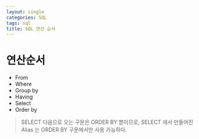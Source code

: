 ```yaml
---
layout: single
categories: SQL
tags: sql
title: SQL 연산 순서
---
```

# 연산순서 
- From
- Where
- Group by
- Having
- Select
- Order by

> SELECT 다음으로 오는 구문은 ORDER BY 뿐이므로, SELECT 에서 만들어진 Alias 는 ORDER BY 구문에서만 사용 가능하다.
